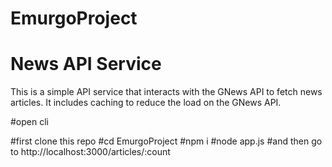 # EmurgoProject
# News API Service

This is a simple API service that interacts with the GNews API to fetch news articles. It includes caching to reduce the load on the GNews API.

#open cli

#first clone this repo
#cd EmurgoProject
#npm i
#node app.js
#and then go to http://localhost:3000/articles/:count
